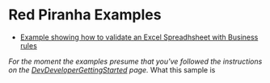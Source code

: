 # Red Piranha Examples

* [Example showing how to validate an Excel Spreadhsheet with Business rules](ExcelDataRules/example.md)

_For the moment the examples presume that you've followed the instructions on the
[DevDeveloperGettingStarted](../docs/d-GettingStarted.md) page._
What this sample is

